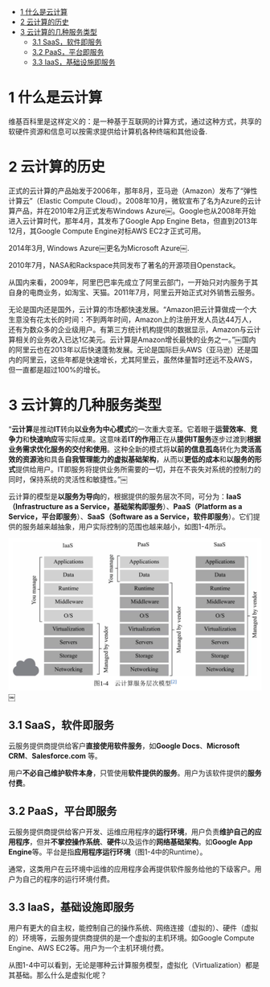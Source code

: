 
<!-- @import "[TOC]" {cmd="toc" depthFrom=1 depthTo=6 orderedList=false} -->

<!-- code_chunk_output -->

* [1 什么是云计算](#1-什么是云计算)
* [2 云计算的历史](#2-云计算的历史)
* [3 云计算的几种服务类型](#3-云计算的几种服务类型)
	* [3.1 SaaS，软件即服务](#31-saas软件即服务)
	* [3.2 PaaS，平台即服务](#32-paas平台即服务)
	* [3.3 IaaS，基础设施即服务](#33-iaas基础设施即服务)

<!-- /code_chunk_output -->

# 1 什么是云计算

维基百科里是这样定义的：是一种基于互联网的计算方式，通过这种方式，共享的软硬件资源和信息可以按需求提供给计算机各种终端和其他设备.

# 2 云计算的历史

正式的云计算的产品始发于2006年，那年8月，亚马逊（Amazon）发布了“弹性计算云”（Elastic Compute Cloud）。2008年10月，微软宣布了名为Azure的云计算产品，并在2010年2月正式发布Windows Azure￼。Google也从2008年开始进入云计算时代，那年4月，其发布了Google App Engine Beta，但直到2013年12月，其Google Compute Engine对标AWS EC2才正式可用。

2014年3月, Windows Azure￼更名为Microsoft Azure￼.

2010年7月，NASA和Rackspace共同发布了著名的开源项目Openstack。

从国内来看，2009年，阿里巴巴率先成立了阿里云部门，一开始只对内服务于其自身的电商业务，如淘宝、天猫。2011年7月，阿里云开始正式对外销售云服务。

无论是国内还是国外，云计算的市场都快速发展。“Amazon把云计算做成一个大生意没有花太长的时间：不到两年时间，Amazon上的注册开发人员达44万人，还有为数众多的企业级用户。有第三方统计机构提供的数据显示，Amazon与云计算相关的业务收入已达1亿美元。云计算是Amazon增长最快的业务之一。”￼国内的阿里云也在2013年以后快速蓬勃发展。无论是国际巨头AWS（亚马逊）还是国内的阿里云，这些年都是快速增长，尤其阿里云，虽然体量暂时还远不及AWS，但一直都是超过100%的增长。

# 3 云计算的几种服务类型

“**云计算**是推动**IT**转向**以业务为中心模式**的一次重大变革。它着眼于**运营效率**、**竞争力**和**快速响应**等实际成果。这意味着**IT的作用**正在从**提供IT服务**逐步过渡到**根据业务需求优化服务的交付和使用**。这种全新的模式将**以前的信息孤岛**转化为**灵活高效的资源池**和具备**自我管理能力的虚拟基础架构**，从而以**更低的成本**和**以服务的形式**提供给用户。IT即服务将提供业务所需要的一切，并在不丧失对系统的控制力的同时，保持系统的灵活性和敏捷性。”￼

云计算的模型是**以服务为导向**的，根据提供的服务层次不同，可分为：**IaaS（Infrastructure as a Service，基础架构即服务**）、**PaaS（Platform as a Service，平台即服务**）、**SaaS（Software as a Service，软件即服务**）。它们提供的服务越来越抽象，用户实际控制的范围也越来越小，如图1-4所示。

![](./images/2019-05-12-21-48-06.png)￼

## 3.1 SaaS，软件即服务

云服务提供商提供给客户**直接使用软件服务**，如**Google Docs**、**Microsoft CRM**、**Salesforce.com** 等。

用户**不必自己维护软件本身**，只管使用**软件提供的服务**。用户为该软件提供的**服务付费**。

## 3.2 PaaS，平台即服务

云服务提供商提供给客户开发、运维应用程序的**运行环境**，用户负责**维护自己的应用程序**，但并**不掌控操作系统**、**硬件**以及运作的**网络基础架构**。如**Google App Engine**等。平台是指**应用程序运行环境**（图1-4中的Runtime）。

通常，这类用户在云环境中运维的应用程序会再提供软件服务给他的下级客户。用户为自己的程序的运行环境付费。

## 3.3 IaaS，基础设施即服务

用户有更大的自主权，能控制自己的操作系统、网络连接（虚拟的）、硬件（虚拟的）环境等，云服务提供商提供的是一个虚拟的主机环境。如Google Compute Engine、AWS EC2等。用户为一个主机环境付费。

从图1-4中可以看到，无论是哪种云计算服务模型，虚拟化（Virtualization）都是其基础。那么什么是虚拟化呢？

